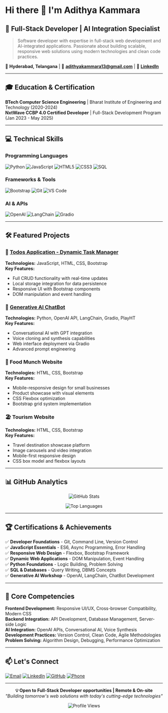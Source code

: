 # Hi there 👋 I'm Adithya Kammara

## 🚀 Full-Stack Developer | AI Integration Specialist

> Software developer with expertise in full-stack web development and AI-integrated applications. Passionate about building scalable, responsive web solutions using modern technologies and clean code practices.

📍 **Hyderabad, Telangana** | 📧 **adithyakammara13@gmail.com** | 🔗 **[LinkedIn](https://linkedin.com/in/adithyakammara)**

---

## 🎓 Education & Certification

**BTech Computer Science Engineering** | Bharat Institute of Engineering and Technology (2020-2024)  
**NxtWave CCBP 4.0 Certified Developer** | Full-Stack Development Program (Jan 2023 - May 2025)

---

## 💻 Technical Skills

### Programming Languages
![Python](https://img.shields.io/badge/Python-3776AB?style=flat-square&logo=python&logoColor=white)
![JavaScript](https://img.shields.io/badge/JavaScript-F7DF1E?style=flat-square&logo=javascript&logoColor=black)
![HTML5](https://img.shields.io/badge/HTML5-E34F26?style=flat-square&logo=html5&logoColor=white)
![CSS3](https://img.shields.io/badge/CSS3-1572B6?style=flat-square&logo=css3&logoColor=white)
![SQL](https://img.shields.io/badge/SQL-4479A1?style=flat-square&logo=mysql&logoColor=white)

### Frameworks & Tools
![Bootstrap](https://img.shields.io/badge/Bootstrap-7952B3?style=flat-square&logo=bootstrap&logoColor=white)
![Git](https://img.shields.io/badge/Git-F05032?style=flat-square&logo=git&logoColor=white)
![VS Code](https://img.shields.io/badge/VS_Code-007ACC?style=flat-square&logo=visual-studio-code&logoColor=white)

### AI & APIs
![OpenAI](https://img.shields.io/badge/OpenAI-412991?style=flat-square&logo=openai&logoColor=white)
![LangChain](https://img.shields.io/badge/LangChain-1C3C3C?style=flat-square&logo=chainlink&logoColor=white)
![Gradio](https://img.shields.io/badge/Gradio-FF6B6B?style=flat-square&logo=python&logoColor=white)

---

## 🛠️ Featured Projects

### 📝 [Todos Application - Dynamic Task Manager](https://github.com/AdithyaKammara/todosapplication)
**Technologies:** JavaScript, HTML, CSS, Bootstrap  
**Key Features:**
- Full CRUD functionality with real-time updates
- Local storage integration for data persistence  
- Responsive UI with Bootstrap components
- DOM manipulation and event handling

### 🤖 [Generative AI ChatBot](https://github.com/AdithyaKammara/Smart-Assistant)
**Technologies:** Python, OpenAI API, LangChain, Gradio, PlayHT  
**Key Features:**
- Conversational AI with GPT integration
- Voice cloning and synthesis capabilities
- Web interface deployment via Gradio
- Advanced prompt engineering

### 🍕 Food Munch Website
**Technologies:** HTML, CSS, Bootstrap  
**Key Features:**
- Mobile-responsive design for small businesses
- Product showcase with visual elements
- CSS Flexbox optimization
- Bootstrap grid system implementation

### 🏖️ Tourism Website
**Technologies:** HTML, CSS, Bootstrap  
**Key Features:**
- Travel destination showcase platform
- Image carousels and video integration
- Mobile-first responsive design
- CSS box model and flexbox layouts

---

## 📊 GitHub Analytics

<div align="center">

![GitHub Stats](https://github-readme-stats.vercel.app/api?username=AdithyaKammara&show_icons=true&theme=default&hide_border=true&bg_color=ffffff)

![Top Languages](https://github-readme-stats.vercel.app/api/top-langs/?username=AdithyaKammara&layout=compact&theme=default&hide_border=true&bg_color=ffffff)

</div>

---

## 🏆 Certifications & Achievements

✅ **Developer Foundations** - Git, Command Line, Version Control  
✅ **JavaScript Essentials** - ES6, Async Programming, Error Handling  
✅ **Responsive Web Design** - Flexbox, Bootstrap Framework  
✅ **Dynamic Web Applications** - DOM Manipulation, Event Handling  
✅ **Python Foundations** - Logic Building, Problem Solving  
✅ **SQL & Databases** - Query Writing, DBMS Concepts  
✅ **Generative AI Workshop** - OpenAI, LangChain, ChatBot Development

---

## 🎯 Core Competencies

**Frontend Development:** Responsive UI/UX, Cross-browser Compatibility, Modern CSS  
**Backend Integration:** API Development, Database Management, Server-side Logic  
**AI Integration:** OpenAI APIs, Conversational AI, Voice Synthesis  
**Development Practices:** Version Control, Clean Code, Agile Methodologies  
**Problem Solving:** Algorithm Design, Debugging, Performance Optimization

---

## 📫 Let's Connect

[![Email](https://img.shields.io/badge/Email-D14836?style=for-the-badge&logo=gmail&logoColor=white)](mailto:adithyakammara13@gmail.com)
[![LinkedIn](https://img.shields.io/badge/LinkedIn-0077B5?style=for-the-badge&logo=linkedin&logoColor=white)](https://linkedin.com/in/adithyakammara)
[![GitHub](https://img.shields.io/badge/GitHub-100000?style=for-the-badge&logo=github&logoColor=white)](https://github.com/AdithyaKammara)
[![Phone](https://img.shields.io/badge/Phone-25D366?style=for-the-badge&logo=whatsapp&logoColor=white)](tel:+919441094555)

---

<div align="center">

**💡 Open to Full-Stack Developer opportunities | Remote & On-site**  
*"Building tomorrow's web solutions with today's cutting-edge technologies"*

![Profile Views](https://komarev.com/ghpvc/?username=AdithyaKammara&color=0e75b6&style=flat)

</div>
